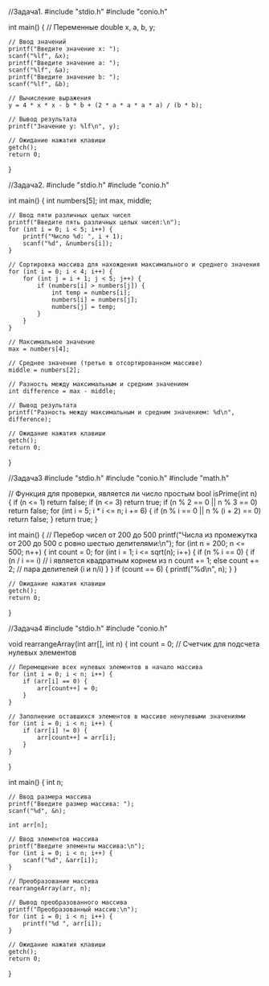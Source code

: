 //Задача1.
#include "stdio.h"
#include "conio.h"

int main() {
    // Переменные
    double x, a, b, y;

    // Ввод значений
    printf("Введите значение x: ");
    scanf("%lf", &x);
    printf("Введите значение a: ");
    scanf("%lf", &a);
    printf("Введите значение b: ");
    scanf("%lf", &b);

    // Вычисление выражения
    y = 4 * x * x - b * b + (2 * a * a * a * a) / (b * b);

    // Вывод результата
    printf("Значение y: %lf\n", y);

    // Ожидание нажатия клавиши
    getch();
    return 0;
} 

//Задача2.
#include "stdio.h"
#include "conio.h"

int main() {
    int numbers[5];
    int max, middle;

    // Ввод пяти различных целых чисел
    printf("Введите пять различных целых чисел:\n");
    for (int i = 0; i < 5; i++) {
        printf("Число %d: ", i + 1);
        scanf("%d", &numbers[i]);
    }

    // Сортировка массива для нахождения максимального и среднего значения
    for (int i = 0; i < 4; i++) {
        for (int j = i + 1; j < 5; j++) {
            if (numbers[i] > numbers[j]) {
                int temp = numbers[i];
                numbers[i] = numbers[j];
                numbers[j] = temp;
            }
        }
    }

    // Максимальное значение
    max = numbers[4];

    // Среднее значение (третье в отсортированном массиве)
    middle = numbers[2];

    // Разность между максимальным и средним значением
    int difference = max - middle;

    // Вывод результата
    printf("Разность между максимальным и средним значением: %d\n", difference);

    // Ожидание нажатия клавиши
    getch();
    return 0;
} 

//Задача3
#include "stdio.h"
#include "conio.h"
#include "math.h"

// Функция для проверки, является ли число простым
bool isPrime(int n) {
    if (n <= 1) return false;
    if (n <= 3) return true;
    if (n % 2 == 0 || n % 3 == 0) return false;
    for (int i = 5; i * i <= n; i += 6) {
        if (n % i == 0 || n % (i + 2) == 0) return false;
    }
    return true;
}

int main() {
    // Перебор чисел от 200 до 500
    printf("Числа из промежутка от 200 до 500 с ровно шестью делителями:\n");
    for (int n = 200; n <= 500; n++) {
        int count = 0;
        for (int i = 1; i <= sqrt(n); i++) {
            if (n % i == 0) {
                if (n / i == i) // i является квадратным корнем из n
                    count += 1;
                else
                    count += 2; // пара делителей (i и n/i)
            }
        }
        if (count == 6) {
            printf("%d\n", n);
        }
    }

    // Ожидание нажатия клавиши
    getch();
    return 0;
} 

//Задача4
#include "stdio.h"
#include "conio.h"

void rearrangeArray(int arr[], int n) {
    int count = 0;  // Счетчик для подсчета нулевых элементов

    // Перемещение всех нулевых элементов в начало массива
    for (int i = 0; i < n; i++) {
        if (arr[i] == 0) {
            arr[count++] = 0;
        }
    }

    // Заполнение оставшихся элементов в массиве ненулевыми значениями
    for (int i = 0; i < n; i++) {
        if (arr[i] != 0) {
            arr[count++] = arr[i];
        }
    }
}

int main() {
    int n;

    // Ввод размера массива
    printf("Введите размер массива: ");
    scanf("%d", &n);

    int arr[n];

    // Ввод элементов массива
    printf("Введите элементы массива:\n");
    for (int i = 0; i < n; i++) {
        scanf("%d", &arr[i]);
    }

    // Преобразование массива
    rearrangeArray(arr, n);

    // Вывод преобразованного массива
    printf("Преобразованный массив:\n");
    for (int i = 0; i < n; i++) {
        printf("%d ", arr[i]);
    }

    // Ожидание нажатия клавиши
    getch();
    return 0;
}
